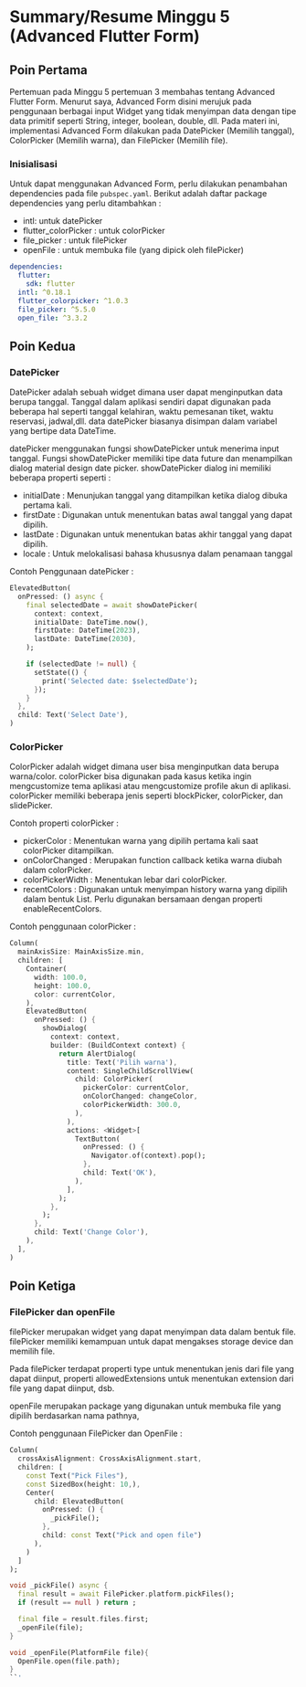 # Summary/Resume Minggu 5 (Advanced Flutter Form)

## Poin Pertama

Pertemuan pada Minggu 5 pertemuan 3 membahas tentang Advanced Flutter Form. Menurut saya, Advanced Form disini merujuk pada penggunaan berbagai input Widget yang tidak menyimpan data dengan tipe data primitif seperti String, integer, boolean, double, dll. Pada materi ini, implementasi Advanced Form dilakukan pada DatePicker (Memilih tanggal), ColorPicker (Memilih warna), dan FilePicker (Memilih file).

### Inisialisasi

Untuk dapat menggunakan Advanced Form, perlu dilakukan penambahan dependencies pada file `pubspec.yaml`. Berikut adalah daftar package dependencies yang perlu ditambahkan :

- intl: untuk datePicker
- flutter_colorPicker : untuk colorPicker
- file_picker : untuk filePicker
- openFile : untuk membuka file (yang dipick oleh filePicker)

```yaml
dependencies:
  flutter:
    sdk: flutter
  intl: ^0.18.1
  flutter_colorpicker: ^1.0.3
  file_picker: ^5.5.0
  open_file: ^3.3.2
```

## Poin Kedua

### DatePicker

DatePicker adalah sebuah widget dimana user dapat menginputkan data berupa tanggal. Tanggal dalam aplikasi sendiri dapat digunakan pada beberapa hal seperti tanggal kelahiran, waktu pemesanan tiket, waktu reservasi, jadwal,dll. data datePicker biasanya disimpan dalam variabel yang bertipe data DateTime.

datePicker menggunakan fungsi showDatePicker untuk menerima input tanggal. Fungsi showDatePicker memiliki tipe data future dan menampilkan dialog material design date picker. showDatePicker dialog ini memiliki beberapa properti seperti :

- initialDate : Menunjukan tanggal yang ditampilkan ketika dialog dibuka pertama kali.
- firstDate : Digunakan untuk menentukan batas awal tanggal yang dapat dipilih.
- lastDate : Digunakan untuk menentukan batas akhir tanggal yang dapat dipilih.
- locale : Untuk melokalisasi bahasa khususnya dalam penamaan tanggal

Contoh Penggunaan datePicker :

```dart
ElevatedButton(
  onPressed: () async {
    final selectedDate = await showDatePicker(
      context: context,
      initialDate: DateTime.now(),
      firstDate: DateTime(2023),
      lastDate: DateTime(2030),
    );

    if (selectedDate != null) {
      setState(() {
        print('Selected date: $selectedDate');
      });
    }
  },
  child: Text('Select Date'),
)
```

### ColorPicker

ColorPicker adalah widget dimana user bisa menginputkan data berupa warna/color. colorPicker bisa digunakan pada kasus ketika ingin mengcustomize tema aplikasi atau mengcustomize profile akun di aplikasi. colorPicker memiliki beberapa jenis seperti blockPicker, colorPicker, dan slidePicker.

Contoh properti colorPicker :

- pickerColor : Menentukan warna yang dipilih pertama kali saat colorPicker ditampilkan.
- onColorChanged : Merupakan function callback ketika warna diubah dalam colorPicker.
- colorPickerWidth : Menentukan lebar dari colorPicker.
- recentColors : Digunakan untuk menyimpan history warna yang dipilih dalam bentuk List. Perlu digunakan bersamaan dengan properti enableRecentColors.

Contoh penggunaan colorPicker :

```dart
Column(
  mainAxisSize: MainAxisSize.min,
  children: [
    Container(
      width: 100.0,
      height: 100.0,
      color: currentColor,
    ),
    ElevatedButton(
      onPressed: () {
        showDialog(
          context: context,
          builder: (BuildContext context) {
            return AlertDialog(
              title: Text('Pilih warna'),
              content: SingleChildScrollView(
                child: ColorPicker(
                  pickerColor: currentColor,
                  onColorChanged: changeColor,
                  colorPickerWidth: 300.0,
                ),
              ),
              actions: <Widget>[
                TextButton(
                  onPressed: () {
                    Navigator.of(context).pop();
                  },
                  child: Text('OK'),
                ),
              ],
            );
          },
        );
      },
      child: Text('Change Color'),
    ),
  ],
)
```

## Poin Ketiga

### FilePicker dan openFile

filePicker merupakan widget yang dapat menyimpan data dalam bentuk file. filePicker memiliki kemampuan untuk dapat mengakses storage device dan memilih file.

Pada filePicker terdapat properti type untuk menentukan jenis dari file yang dapat diinput, properti allowedExtensions untuk menentukan extension dari file yang dapat diinput, dsb.

openFile merupakan package yang digunakan untuk membuka file yang dipilih berdasarkan nama pathnya,

Contoh penggunaan FilePicker dan OpenFile :

```dart
Column(
  crossAxisAlignment: CrossAxisAlignment.start,
  children: [
    const Text("Pick Files"),
    const SizedBox(height: 10,),
    Center(
      child: ElevatedButton(
        onPressed: () {
          _pickFile();
        },
        child: const Text("Pick and open file")
      ),
    )
  ]
);

void _pickFile() async {
  final result = await FilePicker.platform.pickFiles();
  if (result == null ) return ;

  final file = result.files.first;
  _openFile(file);
}

void _openFile(PlatformFile file){
  OpenFile.open(file.path);
}
``'
